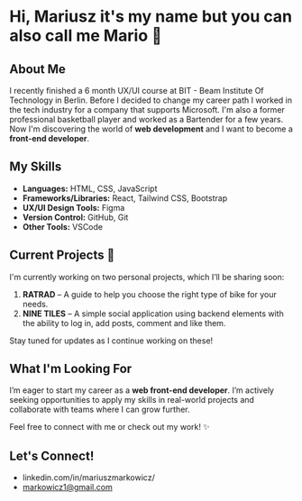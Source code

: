 # Hi, Mariusz it's my name but you can also call me Mario 👋

## About Me

I recently finished a 6 month UX/UI course at BIT - Beam Institute Of Technology in Berlin. Before I decided to change my career path I worked in the tech industry for a company that supports Microsoft. I'm also a former professional basketball player and worked as a Bartender for a few years. Now I'm discovering the world of **web development** and I want to become a **front-end developer**.

## My Skills

- **Languages:** HTML, CSS, JavaScript
- **Frameworks/Libraries:** React, Tailwind CSS, Bootstrap
- **UX/UI Design Tools:** Figma
- **Version Control:** GitHub, Git
- **Other Tools:** VSCode

## Current Projects 🚧

I'm currently working on two personal projects, which I’ll be sharing soon:
1. **RATRAD** – A guide to help you choose the right type of bike for your needs.
2. **NINE TILES** – A simple social application using backend elements with the ability to log in, add posts, comment and like them.

Stay tuned for updates as I continue working on these!

## What I'm Looking For

I’m eager to start my career as a **web front-end developer**. I’m actively seeking opportunities to apply my skills in real-world projects and collaborate with teams where I can grow further.

Feel free to connect with me or check out my work! ✨

## Let's Connect!
- linkedin.com/in/mariuszmarkowicz/
- markowicz1@gmail.com
